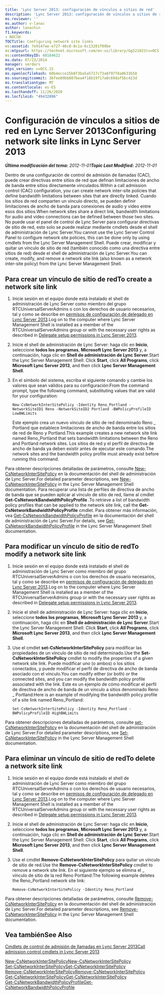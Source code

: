 ```yaml
---
title: 'Lync Server 2013: configuración de vínculos a sitios de red'
description: 'Lync Server 2013: configuración de vínculos a sitios de red.'
ms.reviewer: ''
ms.author: v-lanac
author: lanachin
f1.keywords:
- NOCSH
TOCTitle: Configuring network site links
ms:assetid: 7e9147ae-e727-46c8-8c1a-6c13201f09be
ms:mtpsurl: https://technet.microsoft.com/en-us/library/Gg521023(v=OCS.15)
ms:contentKeyID: 48184622
ms.date: 07/23/2014
manager: serdars
mtps_version: v=OCS.15
ms.openlocfilehash: 68b4ecce15b8f3ba5a5717c73a8f97f8a0633b58
ms.sourcegitcommit: 36fee89bb887bea4f18b19f17a8c69daf5bc423d
ms.translationtype: MT
ms.contentlocale: es-ES
ms.lasthandoff: 11/26/2020
ms.locfileid: "49432896"
---
```

# <a name="configuring-network-site-links-in-lync-server-2013"></a><span data-ttu-id="fabe8-103">Configuración de vínculos a sitios de red en Lync Server 2013</span><span class="sxs-lookup"><span data-stu-id="fabe8-103">Configuring network site links in Lync Server 2013</span></span>

<div data-xmlns="http://www.w3.org/1999/xhtml">

<div class="topic" data-xmlns="http://www.w3.org/1999/xhtml" data-msxsl="urn:schemas-microsoft-com:xslt" data-cs="https://msdn.microsoft.com/">

<div data-asp="https://msdn2.microsoft.com/asp">



</div>

<div id="mainSection">

<div id="mainBody"><span data-ttu-id="fabe8-104">

<span> </span></span><span class="sxs-lookup"><span data-stu-id="fabe8-104">

<span> </span></span></span>

<span data-ttu-id="fabe8-105">_**Última modificación del tema:** 2012-11-01_</span><span class="sxs-lookup"><span data-stu-id="fabe8-105">_**Topic Last Modified:** 2012-11-01_</span></span>

<span data-ttu-id="fabe8-106">Dentro de una configuración de control de admisión de llamadas (CAC), puede crear directivas entre sitios de red que definan limitaciones de ancho de banda entre sitios directamente vinculados.</span><span class="sxs-lookup"><span data-stu-id="fabe8-106">Within a call admission control (CAC) configuration, you can create network inter-site policies that define bandwidth limitations between sites that are directly linked.</span></span> <span data-ttu-id="fabe8-107">Cuando los sitios de red comparten un vínculo directo, se pueden definir limitaciones de ancho de banda para conexiones de audio y vídeo entre esos dos sitios.</span><span class="sxs-lookup"><span data-stu-id="fabe8-107">When network sites share a direct link, bandwidth limitations for audio and video connections can be defined between those two sites.</span></span> <span data-ttu-id="fabe8-108">No puede usar el panel de control de Lync Server para configurar directivas de sitio de red, esto solo se puede realizar mediante cmdlets desde el shell de administración de Lync Server.</span><span class="sxs-lookup"><span data-stu-id="fabe8-108">You cannot use the Lync Server Control Panel to configure network site policies, this can be done only by using cmdlets from the Lync Server Management Shell.</span></span> <span data-ttu-id="fabe8-109">Puede crear, modificar y quitar un vínculo de sitio de red (también conocido como una directiva entre sitios de red) desde el shell de administración de Lync Server.</span><span class="sxs-lookup"><span data-stu-id="fabe8-109">You can create, modify, and remove a network site link (also known as a network inter-site policy) from the Lync Server Management Shell.</span></span>

<div>

## <a name="to-create-a-network-site-link"></a><span data-ttu-id="fabe8-110">Para crear un vínculo de sitio de red</span><span class="sxs-lookup"><span data-stu-id="fabe8-110">To create a network site link</span></span>

1.  <span data-ttu-id="fabe8-111">Inicie sesión en el equipo donde está instalado el shell de administración de Lync Server como miembro del grupo RTCUniversalServerAdmins o con los derechos de usuario necesarios, tal y como se describe en [permisos de configuración de delegado en Lync Server 2013](lync-server-2013-delegate-setup-permissions.md).</span><span class="sxs-lookup"><span data-stu-id="fabe8-111">Log on to the computer where Lync Server Management Shell is installed as a member of the RTCUniversalServerAdmins group or with the necessary user rights as described in [Delegate setup permissions in Lync Server 2013](lync-server-2013-delegate-setup-permissions.md).</span></span>

2.  <span data-ttu-id="fabe8-112">Inicie el shell de administración de Lync Server: haga clic en **Inicio**, seleccione **todos los programas**, **Microsoft Lync Server 2013** y, a continuación, haga clic en **Shell de administración de Lync Server**.</span><span class="sxs-lookup"><span data-stu-id="fabe8-112">Start the Lync Server Management Shell: Click **Start**, click **All Programs**, click **Microsoft Lync Server 2013**, and then click **Lync Server Management Shell**.</span></span>

3.  <span data-ttu-id="fabe8-113">En el símbolo del sistema, escriba el siguiente comando y cambie los valores que sean válidos para su configuración:</span><span class="sxs-lookup"><span data-stu-id="fabe8-113">From the command prompt, type the following command, substituting values that are valid for your configuration:</span></span>
    
        New-CsNetworkInterSitePolicy -Identity Reno_Portland -NetworkSiteID1 Reno -NetworkSiteID2 Portland -BWPolicyProfileID LowBWLimits
    
    <span data-ttu-id="fabe8-114">Este ejemplo crea un nuevo vínculo de sitio de red denominado Reno \_ Portland que establece limitaciones de ancho de banda entre los sitios de red de Reno y Portland.</span><span class="sxs-lookup"><span data-stu-id="fabe8-114">This example creates a new network site link named Reno\_Portland that sets bandwidth limitations between the Reno and Portland network sites.</span></span> <span data-ttu-id="fabe8-115">Los sitios de red y el perfil de directiva de ancho de banda ya deben existir antes de ejecutar este comando.</span><span class="sxs-lookup"><span data-stu-id="fabe8-115">The network sites and the bandwidth policy profile must already exist before running this command.</span></span>

<span data-ttu-id="fabe8-116">Para obtener descripciones detalladas de parámetros, consulte [New-CsNetworkInterSitePolicy](https://docs.microsoft.com/powershell/module/skype/New-CsNetworkInterSitePolicy) en la documentación del shell de administración de Lync Server.</span><span class="sxs-lookup"><span data-stu-id="fabe8-116">For detailed parameter descriptions, see [New-CsNetworkInterSitePolicy](https://docs.microsoft.com/powershell/module/skype/New-CsNetworkInterSitePolicy) in the Lync Server Management Shell documentation.</span></span> <span data-ttu-id="fabe8-117">Para recuperar una lista de perfiles de directiva de ancho de banda que se pueden aplicar al vínculo de sitio de red, llame al cmdlet **Get-CsNetworkBandwidthPolicyProfile** .</span><span class="sxs-lookup"><span data-stu-id="fabe8-117">To retrieve a list of bandwidth policy profiles that can be applied to the network site link, call the **Get-CsNetworkBandwidthPolicyProfile** cmdlet.</span></span> <span data-ttu-id="fabe8-118">Para obtener más información, vea [Get-CsNetworkBandwidthPolicyProfile](https://docs.microsoft.com/powershell/module/skype/Get-CsNetworkBandwidthPolicyProfile) en la documentación del shell de administración de Lync Server.</span><span class="sxs-lookup"><span data-stu-id="fabe8-118">For details, see [Get-CsNetworkBandwidthPolicyProfile](https://docs.microsoft.com/powershell/module/skype/Get-CsNetworkBandwidthPolicyProfile) in the Lync Server Management Shell documentation.</span></span>

</div>

<div>

## <a name="to-modify-a-network-site-link"></a><span data-ttu-id="fabe8-119">Para modificar un vínculo de sitio de red</span><span class="sxs-lookup"><span data-stu-id="fabe8-119">To modify a network site link</span></span>

1.  <span data-ttu-id="fabe8-120">Inicie sesión en el equipo donde está instalado el shell de administración de Lync Server como miembro del grupo RTCUniversalServerAdmins o con los derechos de usuario necesarios, tal y como se describe en [permisos de configuración de delegado en Lync Server 2013](lync-server-2013-delegate-setup-permissions.md).</span><span class="sxs-lookup"><span data-stu-id="fabe8-120">Log on to the computer where Lync Server Management Shell is installed as a member of the RTCUniversalServerAdmins group or with the necessary user rights as described in [Delegate setup permissions in Lync Server 2013](lync-server-2013-delegate-setup-permissions.md).</span></span>

2.  <span data-ttu-id="fabe8-121">Inicie el shell de administración de Lync Server: haga clic en **Inicio**, seleccione **todos los programas**, **Microsoft Lync Server 2013** y, a continuación, haga clic en **Shell de administración de Lync Server**.</span><span class="sxs-lookup"><span data-stu-id="fabe8-121">Start the Lync Server Management Shell: Click **Start**, click **All Programs**, click **Microsoft Lync Server 2013**, and then click **Lync Server Management Shell**.</span></span>

3.  <span data-ttu-id="fabe8-122">Use el cmdlet **set-CsNetworkInterSitePolicy** para modificar las propiedades de un vínculo de sitio de red determinado.</span><span class="sxs-lookup"><span data-stu-id="fabe8-122">Use the **Set-CsNetworkInterSitePolicy** cmdlet to modify the properties of a given network site link.</span></span> <span data-ttu-id="fabe8-123">Puede modificar uno (o ambos) o los sitios conectados, y puede modificar el perfil de directiva de ancho de banda asociado con el vínculo.</span><span class="sxs-lookup"><span data-stu-id="fabe8-123">You can modify either (or both) or the connected sites, and you can modify the bandwidth policy profile associated with the link.</span></span> <span data-ttu-id="fabe8-124">Este es un ejemplo de cómo modificar el perfil de directiva de ancho de banda de un vínculo a sitios denominado Reno \_ Portland:</span><span class="sxs-lookup"><span data-stu-id="fabe8-124">Here is an example of modifying the bandwidth policy profile of a site link named Reno\_Portland:</span></span>
    
        Set-CsNetworkInterSitePolicy -Identity Reno_Portland -BWPolicyProfileID HighBWLimits

<span data-ttu-id="fabe8-125">Para obtener descripciones detalladas de parámetros, consulte [set-CsNetworkInterSitePolicy](https://docs.microsoft.com/powershell/module/skype/Set-CsNetworkInterSitePolicy) en la documentación del shell de administración de Lync Server.</span><span class="sxs-lookup"><span data-stu-id="fabe8-125">For detailed parameter descriptions, see [Set-CsNetworkInterSitePolicy](https://docs.microsoft.com/powershell/module/skype/Set-CsNetworkInterSitePolicy) in the Lync Server Management Shell documentation.</span></span>

</div>

<div>

## <a name="to-delete-a-network-site-link"></a><span data-ttu-id="fabe8-126">Para eliminar un vínculo de sitio de red</span><span class="sxs-lookup"><span data-stu-id="fabe8-126">To delete a network site link</span></span>

1.  <span data-ttu-id="fabe8-127">Inicie sesión en el equipo donde está instalado el shell de administración de Lync Server como miembro del grupo RTCUniversalServerAdmins o con los derechos de usuario necesarios, tal y como se describe en [permisos de configuración de delegado en Lync Server 2013](lync-server-2013-delegate-setup-permissions.md).</span><span class="sxs-lookup"><span data-stu-id="fabe8-127">Log on to the computer where Lync Server Management Shell is installed as a member of the RTCUniversalServerAdmins group or with the necessary user rights as described in [Delegate setup permissions in Lync Server 2013](lync-server-2013-delegate-setup-permissions.md).</span></span>

2.  <span data-ttu-id="fabe8-128">Inicie el shell de administración de Lync Server: haga clic en **Inicio**, seleccione **todos los programas**, **Microsoft Lync Server 2013** y, a continuación, haga clic en **Shell de administración de Lync Server**.</span><span class="sxs-lookup"><span data-stu-id="fabe8-128">Start the Lync Server Management Shell: Click **Start**, click **All Programs**, click **Microsoft Lync Server 2013**, and then click **Lync Server Management Shell**.</span></span>

3.  <span data-ttu-id="fabe8-129">Use el cmdlet **Remove-CsNetworkInterSitePolicy** para quitar un vínculo de sitio de red.</span><span class="sxs-lookup"><span data-stu-id="fabe8-129">Use the **Remove-CsNetworkInterSitePolicy** cmdlet to remove a network site link.</span></span> <span data-ttu-id="fabe8-130">En el siguiente ejemplo se elimina el \_ vínculo de sitio de la red Reno Portland:</span><span class="sxs-lookup"><span data-stu-id="fabe8-130">The following example deletes the Reno\_Portland network site link:</span></span>
    
        Remove-CsNetworkInterSitePolicy -Identity Reno_Portland

<span data-ttu-id="fabe8-131">Para obtener descripciones detalladas de parámetros, consulte [Remove-CsNetworkInterSitePolicy](https://docs.microsoft.com/powershell/module/skype/Remove-CsNetworkInterSitePolicy) en la documentación del shell de administración de Lync Server.</span><span class="sxs-lookup"><span data-stu-id="fabe8-131">For detailed parameter descriptions, see [Remove-CsNetworkInterSitePolicy](https://docs.microsoft.com/powershell/module/skype/Remove-CsNetworkInterSitePolicy) in the Lync Server Management Shell documentation.</span></span>

</div>

<div>

## <a name="see-also"></a><span data-ttu-id="fabe8-132">Vea también</span><span class="sxs-lookup"><span data-stu-id="fabe8-132">See Also</span></span>


[<span data-ttu-id="fabe8-133">Cmdlets de control de admisión de llamadas en Lync Server 2013</span><span class="sxs-lookup"><span data-stu-id="fabe8-133">Call admission control cmdlets in Lync Server 2013</span></span>](https://docs.microsoft.com/powershell/module/skype/)  


[<span data-ttu-id="fabe8-134">New-CsNetworkInterSitePolicy</span><span class="sxs-lookup"><span data-stu-id="fabe8-134">New-CsNetworkInterSitePolicy</span></span>](https://docs.microsoft.com/powershell/module/skype/New-CsNetworkInterSitePolicy)  
[<span data-ttu-id="fabe8-135">Set-CsNetworkInterSitePolicy</span><span class="sxs-lookup"><span data-stu-id="fabe8-135">Set-CsNetworkInterSitePolicy</span></span>](https://docs.microsoft.com/powershell/module/skype/Set-CsNetworkInterSitePolicy)  
[<span data-ttu-id="fabe8-136">Remove-CsNetworkInterSitePolicy</span><span class="sxs-lookup"><span data-stu-id="fabe8-136">Remove-CsNetworkInterSitePolicy</span></span>](https://docs.microsoft.com/powershell/module/skype/Remove-CsNetworkInterSitePolicy)  
[<span data-ttu-id="fabe8-137">Get-CsNetworkInterSitePolicy</span><span class="sxs-lookup"><span data-stu-id="fabe8-137">Get-CsNetworkInterSitePolicy</span></span>](https://docs.microsoft.com/powershell/module/skype/Get-CsNetworkInterSitePolicy)  
[<span data-ttu-id="fabe8-138">Get-CsNetworkBandwidthPolicyProfile</span><span class="sxs-lookup"><span data-stu-id="fabe8-138">Get-CsNetworkBandwidthPolicyProfile</span></span>](https://docs.microsoft.com/powershell/module/skype/Get-CsNetworkBandwidthPolicyProfile)  
  

<span data-ttu-id="fabe8-139"></div>

</div>

<span> </span>

</div>

</div>

</span><span class="sxs-lookup"><span data-stu-id="fabe8-139"></div>

</div>

<span> </span>

</div>

</div>

</span></span></div>


